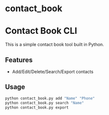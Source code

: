 # contact_book
# Contact Book CLI

This is a simple contact book tool built in Python.

## Features
- Add/Edit/Delete/Search/Export contacts

## Usage

```bash
python contact_book.py add "Name" "Phone"
python contact_book.py search "Name"
python contact_book.py export

